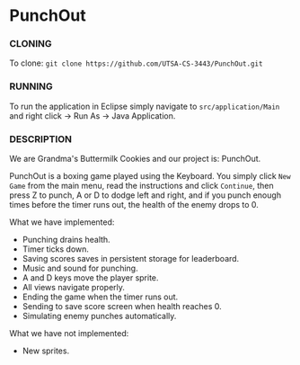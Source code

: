 # PunchOut

### CLONING
To clone: `git clone https://github.com/UTSA-CS-3443/PunchOut.git`

### RUNNING
To run the application in Eclipse simply navigate to `src/application/Main` and right click -> Run As -> Java Application.

### DESCRIPTION
We are Grandma's Buttermilk Cookies and our project is: PunchOut.

PunchOut is a boxing game played using the Keyboard. You simply click `New Game` from the main menu, read the instructions and click `Continue`, then press Z to punch, A or D to dodge left and right, and if you punch enough times before the timer runs out, the health of the enemy drops to 0. 

What we have implemented:

 - Punching drains health.
 - Timer ticks down.
 - Saving scores saves in persistent storage for leaderboard.
 - Music and sound for punching.
 - A and D keys move the player sprite.
 - All views navigate properly.
 - Ending the game when the timer runs out.
 - Sending to save score screen when health reaches 0.
 - Simulating enemy punches automatically.

What we have not implemented: 
- New sprites.
 
 
 